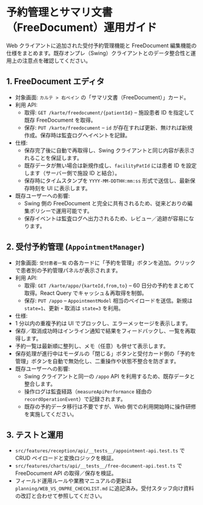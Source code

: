 # 予約管理とサマリ文書（FreeDocument）運用ガイド

Web クライアントに追加された受付予約管理機能と FreeDocument 編集機能の仕様をまとめます。既存オンプレ（Swing）クライアントとのデータ整合性と運用上の注意点を確認してください。

## 1. FreeDocument エディタ

- 対象画面: `カルテ > 右ペイン` の「サマリ文書（FreeDocument）」カード。
- 利用 API:
  - 取得: `GET /karte/freedocument/{patientId}` – 施設患者 ID を指定して既存 FreeDocument を取得。
  - 保存: `PUT /karte/freedocument` – `id` が存在すれば更新、無ければ新規作成。保存時は監査ログへイベントを記録。
- 仕様:
  - 保存完了後に自動で再取得し、Swing クライアントと同じ内容が表示されることを保証します。
  - 既存データが無い場合は新規作成し、`facilityPatId` には患者 ID を設定します（サーバー側で施設 ID と結合）。
  - 保存時にタイムスタンプを `YYYY-MM-DDTHH:mm:ss` 形式で送信し、最新保存時刻を UI に表示します。
- 既存ユーザーへの影響:
  - Swing 側の FreeDocument と完全に共有されるため、従来どおりの編集ポリシーで運用可能です。
  - 保存イベントは監査ログへ出力されるため、レビュー／追跡が容易になります。

## 2. 受付予約管理 (`AppointmentManager`)

- 対象画面: `受付患者一覧` の各カードに「予約を管理」ボタンを追加。クリックで患者別の予約管理パネルが表示されます。
- 利用 API:
  - 取得: `GET /karte/appo/{karteId,from,to}` – 60 日分の予約をまとめて取得。React Query でキャッシュ＆再取得を制御。
  - 保存: `PUT /appo` – `AppointmentModel` 相当のペイロードを送信。新規は `state=1`、更新・取消は `state=3` を利用。
- 仕様:
- 1 分以内の重複予約は UI でブロックし、エラーメッセージを表示します。
- 保存／取消成功時はインライン通知で結果をフィードバックし、一覧を再取得します。
- 予約一覧は最新順に整列し、メモ（任意）も併せて表示します。
- 保存処理が進行中はモーダルの「閉じる」ボタンと受付カード側の「予約を管理」ボタンを自動で無効化し、二重操作や状態不整合を防ぎます。
- 既存ユーザーへの影響:
  - Swing クライアントと同一の `/appo` API を利用するため、既存データと整合します。
  - 操作ログは監査経路（`measureApiPerformance` 経由の `recordOperationEvent`）で記録されます。
  - 既存の予約データ移行は不要ですが、Web 側での利用開始時に操作研修を実施してください。

## 3. テストと運用

- `src/features/reception/api/__tests__/appointment-api.test.ts` で CRUD ペイロードと変換ロジックを検証。
- `src/features/charts/api/__tests__/free-document-api.test.ts` で FreeDocument API の取得／保存を検証。
- フィールド運用ルールや業務マニュアルの更新は `planning/WEB_VS_ONPRE_CHECKLIST.md` に追記済み。受付スタッフ向け資料の改訂と合わせて参照してください。
